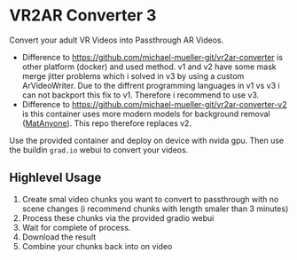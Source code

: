 # VR2AR Converter 3

Convert your adult VR Videos into Passthrough AR Videos.

- Difference to https://github.com/michael-mueller-git/vr2ar-converter is other platform (docker) and used method. v1 and v2 have some mask merge jitter problems which i solved in v3 by using a custom  ArVideoWriter. Due to the diffrent programming languages in v1 vs v3 i can not backport this fix to v1. Therefore i recommend to use v3.
- Difference to https://github.com/michael-mueller-git/vr2ar-converter-v2 is this container uses more modern models for background removal ([MatAnyone](https://github.com/pq-yang/MatAnyone)). This repo therefore replaces v2.

Use the provided container and deploy on device with nvida gpu. Then use the buildin `grad.io` webui to convert your videos.

## Highlevel Usage

1. Create smal video chunks you want to convert to passthrough with no scene changes (i recommend chunks with length smaler than 3 minutes)
2. Process these chunks via the provided gradio webui
3. Wait for complete of process.
4. Download the result
5. Combine your chunks back into on video
